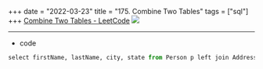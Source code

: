 +++ 
date = "2022-03-23"
title = "175. Combine Two Tables"
tags = ["sql"]
+++
[Combine Two Tables - LeetCode](https://leetcode.com/problems/combine-two-tables/)
![](https://i.imgur.com/u8meGth.png)

---
- code
```py
select firstName, lastName, city, state from Person p left join Address a on p.personId = a.personId
```
